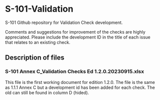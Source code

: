 # S-101-Validation
S-101 Github repository for Validation Check development.

Comments and suggestions for improvement of the checks are highly appreciated. Please include the development ID in the title of each issue that relates to an existing check.

## Description of files<br>
### S-101 Annex C_Validation Checks Ed 1.2.0.20230915.xlsx<br>
This file is the first working document for edition 1.2.0. The file is the same as 1.1.1 Annex C but a development id has been added for each check. The old can still be found in column D (hided).
